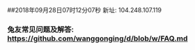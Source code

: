 ##2018年09月28日07时12分07秒 新址: 104.248.107.119
### 兔友常见问题及解答: https://github.com/wanggonging/d/blob/w/FAQ.md
